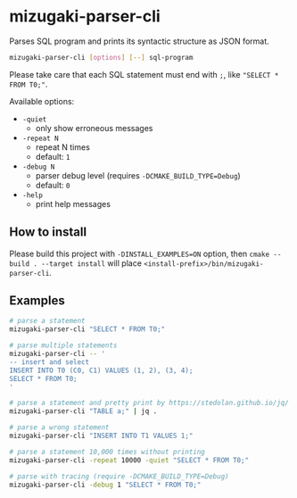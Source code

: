 # mizugaki-parser-cli

Parses SQL program and prints its syntactic structure as JSON format.

```sh
mizugaki-parser-cli [options] [--] sql-program
```

Please take care that each SQL statement must end with `;`, like `"SELECT * FROM T0;"`.

Available options:

* `-quiet`
  * only show erroneous messages
* `-repeat N`
  * repeat N times
  * default: `1`
* `-debug N`
  * parser debug level (requires `-DCMAKE_BUILD_TYPE=Debug`)
  * default: `0`
* `-help`
  * print help messages

## How to install

Please build this project with `-DINSTALL_EXAMPLES=ON` option, then `cmake --build . --target install` will place `<install-prefix>/bin/mizugaki-parser-cli`.

## Examples

```sh
# parse a statement
mizugaki-parser-cli "SELECT * FROM T0;"

# parse multiple statements
mizugaki-parser-cli -- '
-- insert and select
INSERT INTO T0 (C0, C1) VALUES (1, 2), (3, 4);
SELECT * FROM T0;
'

# parse a statement and pretty print by https://stedolan.github.io/jq/
mizugaki-parser-cli "TABLE a;" | jq .

# parse a wrong statement
mizugaki-parser-cli "INSERT INTO T1 VALUES 1;"

# parse a statement 10,000 times without printing
mizugaki-parser-cli -repeat 10000 -quiet "SELECT * FROM T0;"

# parse with tracing (require -DCMAKE_BUILD_TYPE=Debug)
mizugaki-parser-cli -debug 1 "SELECT * FROM T0;"
```

